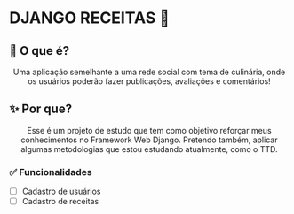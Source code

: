 # DJANGO RECEITAS 🥧

## 🎲 O que é?
<p align="center">
  Uma aplicação semelhante a uma rede social com tema de culinária, onde os usuários poderão 
  fazer publicações, avaliações e comentários!
</p>

## ✨ Por que?
<p align="center">
  Esse é um projeto de estudo que tem como objetivo reforçar meus conhecimentos no Framework Web Django. 
  Pretendo também, aplicar algumas metodologias que estou estudando atualmente, como o TTD.
</p>

### ✅ Funcionalidades

- [ ] Cadastro de usuários
- [ ] Cadastro de receitas
